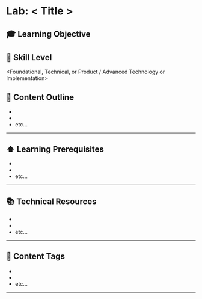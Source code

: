 # Lab: < Title >

## 🎓 Learning Objective

<Outcome that a student is expected to learn or achieve at the end of a specific module of learning>

## 📌 Skill Level

<Foundational, Technical, or Product / Advanced Technology or Implementation>

## 📖 Content Outline

* [<Description>](<URL>)
* [<Description>](<URL>)
* etc...

---

## ⬆️  Learning Prerequisites

* [<Description>](<URL>)
* [<Description>](<URL>)
* etc...

---

## 📚 Technical Resources

* [<Description>](<URL>)
* [<Description>](<URL>)
* etc...

---

## 📣 Content Tags

* <Tag>
* <Tag>
* etc...

---
